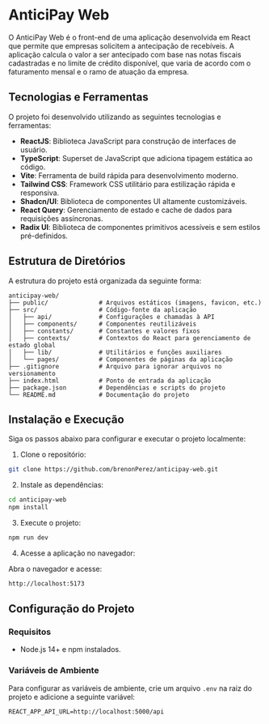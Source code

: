 # AnticiPay Web

O AnticiPay Web é o front-end de uma aplicação desenvolvida em React que permite que empresas solicitem a antecipação de recebíveis. A aplicação calcula o valor a ser antecipado com base nas notas fiscais cadastradas e no limite de crédito disponível, que varia de acordo com o faturamento mensal e o ramo de atuação da empresa.

## Tecnologias e Ferramentas

O projeto foi desenvolvido utilizando as seguintes tecnologias e ferramentas:

- **ReactJS**: Biblioteca JavaScript para construção de interfaces de usuário.
- **TypeScript**: Superset de JavaScript que adiciona tipagem estática ao código.
- **Vite**: Ferramenta de build rápida para desenvolvimento moderno.
- **Tailwind CSS**: Framework CSS utilitário para estilização rápida e responsiva.
- **Shadcn/UI**: Biblioteca de componentes UI altamente customizáveis.
- **React Query**: Gerenciamento de estado e cache de dados para requisições assíncronas.
- **Radix UI**: Biblioteca de componentes primitivos acessíveis e sem estilos pré-definidos.

## Estrutura de Diretórios

A estrutura do projeto está organizada da seguinte forma:

```plaintext
anticipay-web/
├── public/              # Arquivos estáticos (imagens, favicon, etc.)
├── src/                 # Código-fonte da aplicação
│   ├── api/             # Configurações e chamadas à API
│   ├── components/      # Componentes reutilizáveis
│   ├── constants/       # Constantes e valores fixos
│   ├── contexts/        # Contextos do React para gerenciamento de estado global
│   ├── lib/             # Utilitários e funções auxiliares
│   └── pages/           # Componentes de páginas da aplicação
├── .gitignore           # Arquivo para ignorar arquivos no versionamento
├── index.html           # Ponto de entrada da aplicação
├── package.json         # Dependências e scripts do projeto
└── README.md            # Documentação do projeto
```

## Instalação e Execução

Siga os passos abaixo para configurar e executar o projeto localmente:

1. Clone o repositório:

```sh
git clone https://github.com/brenonPerez/anticipay-web.git
```

2. Instale as dependências:

```sh
cd anticipay-web
npm install
```

3. Execute o projeto:

```sh
npm run dev
```

4. Acesse a aplicação no navegador:

Abra o navegador e acesse:

```sh
http://localhost:5173
```

## Configuração do Projeto

### Requisitos

- Node.js 14+ e npm instalados.

### Variáveis de Ambiente

Para configurar as variáveis de ambiente, crie um arquivo `.env` na raiz do projeto e adicione a seguinte variável:

```env
REACT_APP_API_URL=http://localhost:5000/api
```
